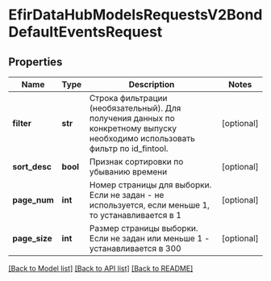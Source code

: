 # EfirDataHubModelsRequestsV2BondDefaultEventsRequest

## Properties
Name | Type | Description | Notes
------------ | ------------- | ------------- | -------------
**filter** | **str** | Строка фильтрации (необязательный). Для получения данных по конкретному выпуску необходимо использовать фильтр по id_fintool. | [optional] 
**sort_desc** | **bool** | Признак сортировки по убыванию времени | [optional] 
**page_num** | **int** | Номер страницы для выборки. Если не задан - не используется, если  меньше 1, то устанавливается в 1 | [optional] 
**page_size** | **int** | Размер страницы выборки. Если не задан или меньше 1 - устанавливается в 300 | [optional] 

[[Back to Model list]](../README.md#documentation-for-models) [[Back to API list]](../README.md#documentation-for-api-endpoints) [[Back to README]](../README.md)

